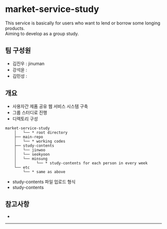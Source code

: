 # market-service-study
This service is basically for users who want to lend or borrow some longing products.  
Aiming to develop as a group study.

## 팀 구성원
- 김진우 : jinuman
- 강석윤 : 
- 김민성 : 

## 개요

- 사용자간 제품 공유 웹 서비스 시스템 구축
- 그룹 스터디로 진행
- 디렉토리 구성
```
market-service-study
    │   └── * root directory
    ├── main-repo
    │   └── * working codes
    ├── study-contents
    │   └── jinwoo 
    │   └── seokyoon
    │   └── minsung
    │         └── * study-contents for each person in every week
    └── etc
        └── * same as above
```
- study-contents 파일 업로드 형식
- study-contents 
## 참고사항
-
---
